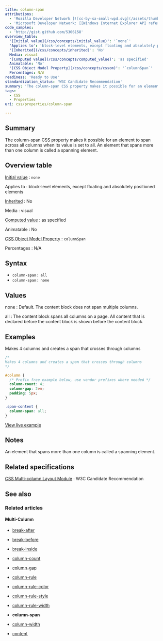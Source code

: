 ```yaml
---
title: column-span
attributions:
  - 'Mozilla Developer Network [![cc-by-sa-small-wpd.svg](/assets/thumb/8/8c/cc-by-sa-small-wpd.svg/120px-cc-by-sa-small-wpd.svg.png)](http://creativecommons.org/licenses/by-sa/3.0/us/): [Article](https://developer.mozilla.org/en-US/docs/CSS/column-span)'
  - 'Microsoft Developer Network: [[Windows Internet Explorer API reference](http://msdn.microsoft.com/en-us/library/ie/hh828809%28v=vs.85%29.aspx) Article]'
code_samples:
  - 'http://gist.github.com/5306158'
overview_table:
  '[Initial value](/css/concepts/initial_value)': '`none`'
  'Applies to': 'block-level elements, except floating and absolutely positioned elements'
  '[Inherited](/css/concepts/inherited)': 'No'
  Media: visual
  '[Computed value](/css/concepts/computed_value)': 'as specified'
  Animatable: 'No'
  '[CSS Object Model Property](/css/concepts/cssom)': '`columnSpan`'
  Percentages: N/A
readiness: 'Ready to Use'
standardization_status: 'W3C Candidate Recommendation'
summary: 'The column-span CSS property makes it possible for an element to span across all columns when its value is set to all. An element that spans more than one column is called a spanning element.'
tags:
  - CSS
  - Properties
uri: css/properties/column-span

---
```

## <span>Summary</span>

The column-span CSS property makes it possible for an element to span across all columns when its value is set to all. An element that spans more than one column is called a spanning element.

## <span>Overview table</span>

[Initial value](/css/concepts/initial_value)
:   `none`

Applies to
:   block-level elements, except floating and absolutely positioned elements

[Inherited](/css/concepts/inherited)
:   No

Media
:   visual

[Computed value](/css/concepts/computed_value)
:   as specified

Animatable
:   No

[CSS Object Model Property](/css/concepts/cssom)
:   `columnSpan`

Percentages
:   N/A

## <span>Syntax</span>

-   `column-span: all`
-   `column-span: none`

## <span>Values</span>

none
:   Default. The content block does not span multiple columns.

all
:   The content block spans all columns on a page. All content that is declared before the content block is shown before the content block.

## <span>Examples</span>

Makes 4 columns and creates a span that crosses through columns

``` css
/*
Makes 4 columns and creates a span that crosses through columns
*/

#column {
  /* Prefix free example below, use vendor prefixes where needed */
  column-count: 4;
  column-gap: 2em;
  padding: 5px;
}

.span-content {
  column-span: all;
}
```

[View live example](http://code.webplatform.org/gist/5306158)

## <span>Notes</span>

An element that spans more than one column is called a spanning element.

## <span>Related specifications</span>

[CSS Multi-column Layout Module](http://www.w3.org/TR/css3-multicol/)
:   W3C Candidate Recommendation

## <span>See also</span>

### <span>Related articles</span>

#### <span>Multi-Column</span>

-   [break-after](/css/properties/break-after)

-   [break-before](/css/properties/break-before)

-   [break-inside](/css/properties/break-inside)

-   [column-count](/css/properties/column-count)

-   [column-gap](/css/properties/column-gap)

-   [column-rule](/css/properties/column-rule)

-   [column-rule-color](/css/properties/column-rule-color)

-   [column-rule-style](/css/properties/column-rule-style)

-   [column-rule-width](/css/properties/column-rule-width)

-   **column-span**

-   [column-width](/css/properties/column-width)

-   [content](/css/properties/content)
